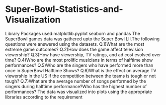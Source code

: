 # Super-Bowl-Statistics-and-Visualization
Library Packages used:matplotlib.pyplot seaborn and pandas
The SuperBowl games data was gathered upto the Super Bowl LII.The following questions were answered using the datasets.
Q.1)What are the most extreme game outcomes?
Q.2)How does the game affect television viewership?
Q.3)How have viewership, TV ratings, and ad cost evolved over time?
Q.4)Who are the most prolific musicians in terms of halftime show performances?
Q.5)Who are the singers who have performed more than once in SuperBowl Halftime Shows?
Q.6)What is the effect on average TV viewership in the US if the competition between the teams is tough or not tough?
Q.7)What are the average number of songs performed by the singers during halftime performance?Who has the highest number of performances?
The data was visualized into plots using the appropriate libraries according to the requirement
